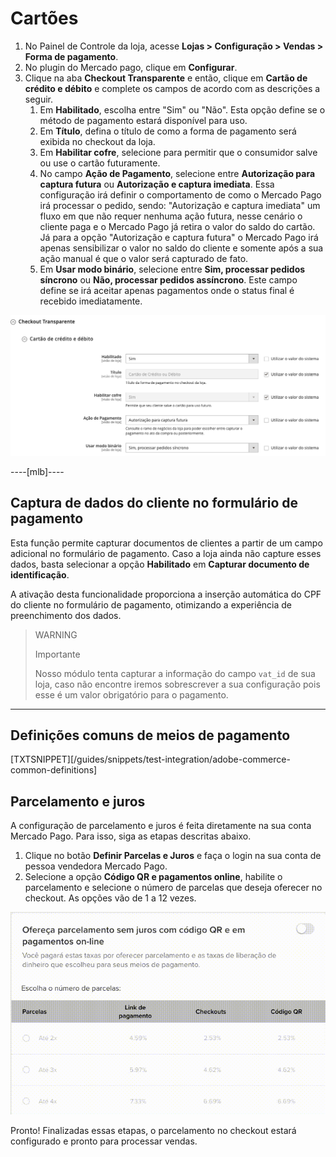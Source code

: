 # Cartões

1. No Painel de Controle da loja, acesse **Lojas > Configuração > Vendas > Forma de pagamento**.
2. No plugin do Mercado pago, clique em **Configurar**.
3. Clique na aba **Checkout Transparente** e então, clique em **Cartão de crédito e débito** e complete os campos de acordo com as descrições a seguir.
    1. Em **Habilitado**, escolha entre "Sim" ou "Não". Esta opção define se o método de pagamento estará disponível para uso.
    2. Em **Título**, defina o título de como a forma de pagamento será exibida no checkout da loja.
    3. Em **Habilitar cofre**, selecione para permitir que o consumidor salve ou use o cartão futuramente.
    4. No campo **Ação de Pagamento**, selecione entre **Autorização para captura futura** ou **Autorização e captura imediata**. Essa configuração irá definir o comportamento de como o Mercado Pago irá processar o pedido, sendo: "Autorização e captura imediata" um fluxo em que não requer nenhuma ação futura, nesse cenário o cliente paga e o Mercado Pago já retira o valor do saldo do cartão. Já para a opção "Autorização e captura futura" o Mercado Pago irá apenas sensibilizar o valor no saldo do cliente e somente após a sua ação manual é que o valor será capturado de fato.
    5. Em **Usar modo binário**, selecione entre **Sim, processar pedidos síncrono** ou **Não, processar pedidos assíncrono**. Este campo define se irá aceitar apenas pagamentos onde o status final é recebido imediatamente.

![](/images/adobe-commerce/credito_e_debito.png)


----[mlb]----
## Captura de dados do cliente no formulário de pagamento

Esta função permite capturar documentos de clientes a partir de um campo adicional no formulário de pagamento. Caso a loja ainda não capture esses dados, basta selecionar a opção **Habilitado** em **Capturar documento de identificação**. 

A ativação desta funcionalidade proporciona a inserção automática do CPF do cliente no formulário de pagamento, otimizando a experiência de preenchimento dos dados.


> WARNING
>
> Importante
>
> Nosso módulo tenta capturar a informação do campo `vat_id` de sua loja, caso não encontre iremos sobrescrever a sua configuração pois esse é um valor obrigatório para o pagamento.

------------

## Definições comuns de meios de pagamento

[TXTSNIPPET][/guides/snippets/test-integration/adobe-commerce-common-definitions]

## Parcelamento e juros

A configuração de parcelamento e juros é feita diretamente na sua conta Mercado Pago. Para isso, siga as etapas descritas abaixo.

1. Clique no botão **Definir Parcelas e Juros** e faça o login na sua conta de pessoa vendedora Mercado Pago.
2. Selecione a opção **Código QR e pagamentos online**, habilite o parcelamento e selecione o número de parcelas que deseja oferecer no checkout. As opções vão de 1 a 12 vezes.

![Installment and interest](/images/adobe-commerce/parcelamento.gif)

Pronto! Finalizadas essas etapas, o parcelamento no checkout estará configurado e pronto para processar vendas.